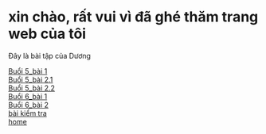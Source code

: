 <html>
        <head>
        <meta charset="utf8">
        <title>Đây là trang web của Dương </title>
    </head>
    <body>
        <h1>xin chào, rất vui vì đã ghé thăm trang web của tôi</h1>
        <p>Đây là bài tập của Dương</p>
        <a href="https://github.com/duongrin/thi-t-k-web/blob/main/bu%E1%BB%95i%205%20b%C3%A0i%201.html"> Buổi 5_bài 1</a>
    </body>
     <br><a href="/thi-t-k-web/buổi 5 bài 2.1.html"> Buổi 5_bài 2.1</a>
    </body>
     <br><a href="/thi-t-k-web/buổi 5 bài 2.2.html"> Buổi 5_bài 2.2</a>
    </body>
     <br><a href="/thi-t-k-web/buổi 6 bài 1.html"> Buổi 6_bài 1</a>
    </body>
             <br><a href="/thi-t-k-web/buổi 6 bài 2.html"> Buổi 6_bài 2</a>
    </body>
             <br><a href="/thi-t-k-web/bài kiểm tra.html"> bài kiểm tra</a>
    </body>
      <br><a href="https://github.com/duongrin/thi-t-k-web/edit/main/index.html"> home</a> 
  </body>
</html>
